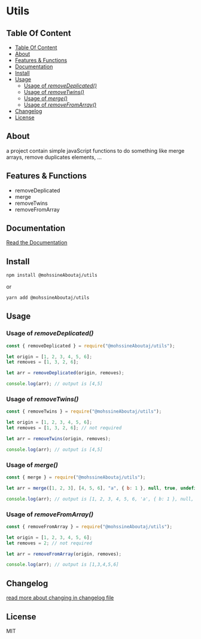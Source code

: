 <h1>Utils</h1>

## Table Of Content

- [Table Of Content](#table-of-content)
- [About](#about)
- [Features & Functions](#features--functions)
- [Documentation](#documentation)
- [Install](#install)
- [Usage](#usage)
	- [Usage of _removeDeplicated()_](#usage-of-removedeplicated)
	- [Usage of _removeTwins()_](#usage-of-removetwins)
	- [Usage of _merge()_](#usage-of-merge)
	- [Usage of _removeFromArray()_](#usage-of-removefromarray)
- [Changelog](#changelog)
- [License](#license)

## About

a project contain simple javaScript functions to do something like merge arrays, remove duplicates elements, ...

## Features & Functions

- removeDeplicated
- merge
- removeTwins
- removeFromArray

## Documentation

[Read the Documentation](https://mohssineaboutaj.github.io/utils/)

## Install

```sh
npm install @mohssineAboutaj/utils
```

or

```sh
yarn add @mohssineAboutaj/utils
```

## Usage

### Usage of _removeDeplicated()_

```js
const { removeDeplicated } = require("@mohssineAboutaj/utils");

let origin = [1, 2, 3, 4, 5, 6];
let removes = [1, 3, 2, 6];

let arr = removeDeplicated(origin, removes);

console.log(arr); // output is [4,5]
```

### Usage of _removeTwins()_

```js
const { removeTwins } = require("@mohssineAboutaj/utils");

let origin = [1, 2, 3, 4, 5, 6];
let removes = [1, 3, 2, 6]; // not required

let arr = removeTwins(origin, removes);

console.log(arr); // output is [4,5]
```

### Usage of _merge()_

```js
const { merge } = require("@mohssineAboutaj/utils");

let arr = merge([1, 2, 3], [4, 5, 6], "a", { b: 1 }, null, true, undefined, 20);

console.log(arr); // output is [1, 2, 3, 4, 5, 6, 'a', { b: 1 }, null, true, undefined, 20]
```

### Usage of _removeFromArray()_

```js
const { removeFromArray } = require("@mohssineAboutaj/utils");

let origin = [1, 2, 3, 4, 5, 6];
let removes = 2; // not required

let arr = removeFromArray(origin, removes);

console.log(arr); // output is [1,3,4,5,6]
```

## Changelog

[read more about changing in changelog file](./CHANGELOG.md)

## License

MIT
